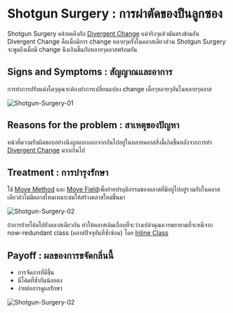 # Shotgun Surgery : การผ่าตัดของปืนลูกซอง

Shotgun Surgery คล้ายคลึงกับ [Divergent Change](03-Change_Preventers/02-Shotgun_Surgery.md) แต่จริงๆแล้วมันตรงข้ามกัน Divergent Change คือเมื่อมีการ change หลายๆครั้งในคลาสเดียวส่วน Shotgun Surgery จะพูดถึงเมื่อมี change นึงเกินขึ้นกับหลายๆคลาสพร้อมกัน

## Signs and Symptoms : สัญญาณและอาการ

การทำการปรับแต่งใดๆคุณจะต้องทำการเปลี่ยนแปลง change เล็กๆหลายๆอันในหลายๆคลาส

![Shotgun-Surgery-01](https://sourcemaking.com/images/refactoring-illustrations/2x/shotgun-surgery-1.png)

## Reasons for the problem : สาเหตุของปัญหา

หน้าที่ความรับผิดชอบอย่างนึงถูกแยกออกจากกันไปอยู่ในหลายคลาสสิ่งนี้เกิดขึ้นหลังจากการทำ [Divergent Change](03-Change_Preventers/02-Shotgun_Surgery.md) มากเกินไป

## Treatment : การบำรุงรักษา

ใช้ [Move Method](https://sourcemaking.com/refactoring/move-method) และ [Move Field](https://sourcemaking.com/refactoring/move-field)เพื่อย้ายปรฤติกรรมของคลาสที่มีอยู่ไปอยู่รวมกับในคลาสเดียวถ้าไม่มีคลาสไหนเหมาะสมให้สร้างคลาสใหม่ขึ้นมา

![Shotgun-Surgery-02](https://sourcemaking.com/images/refactoring-illustrations/2x/shotgun-surgery-2.png)

ถ้าการย้ายโค้ดไปยังคลาสเดียวกัน ทำให้คลาสเดิมเกือบที่จะว่างเปล่าคุณควรพยายามที่จะหนีจาก now-redundant class (คลาสปัจจุบันที่ซ้ำซ้อน) โดย [Inline Class](https://sourcemaking.com/refactoring/inline-class)

## Payoff : ผลของการขจัดกลิ่นนี้

- การจัดการที่ดีขึ้น
- มีโค้ดที่ซ้ำกันน้อยลง
- ง่ายต่อการดูแลรักษา

![Shotgun-Surgery-02](https://sourcemaking.com/images/refactoring-illustrations/2x/shotgun-surgery-3.png)
